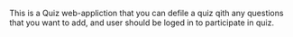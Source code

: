 This is a Quiz web-appliction that you can defile a quiz qith any questions that you want to add, and user should be loged in to participate in quiz.
